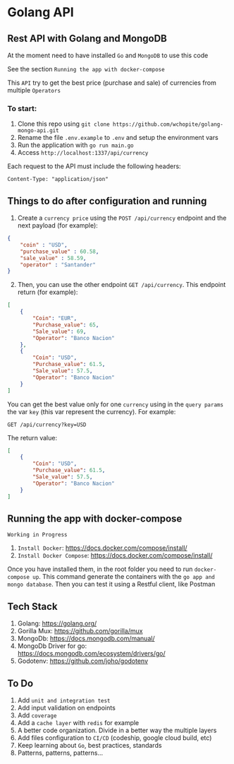 # Golang API

## Rest API with Golang and MongoDB

At the moment need to have installed `Go` and `MongoDB` to use this code

See the section `Running the app with docker-compose`

This `API` try to get the best price (purchase and sale) of currencies from multiple `Operators`

### To start:

1. Clone this repo using `git clone https://github.com/wchopite/golang-mongo-api.git`
2. Rename the file `.env.example` to `.env` and setup the environment vars
6. Run the application with `go run main.go`
7. Access `http://localhost:1337/api/currency`

Each request to the API must include the following headers:

```
Content-Type: "application/json"
```

## Things to do after configuration and running

1. Create a `currency price` using the `POST /api/currency` endpoint and the next payload (for example):

```json
{
    "coin" : "USD",
    "purchase_value" : 60.58,
    "sale_value" : 58.59,
    "operator" : "Santander"
}
```

2. Then, you can use the other endpoint `GET /api/currency`. This endpoint return (for example):

```json
[
    {
        "Coin": "EUR",
        "Purchase_value": 65,
        "Sale_value": 69,
        "Operator": "Banco Nacion"
    },
    {
        "Coin": "USD",
        "Purchase_value": 61.5,
        "Sale_value": 57.5,
        "Operator": "Banco Nacion"
    }
]
```

You can get the best value only for one `currency` using in the `query params` the var `key` (this var represent the currency). For example:

`GET /api/currency?key=USD`

The return value:

```json
[
    {
        "Coin": "USD",
        "Purchase_value": 61.5,
        "Sale_value": 57.5,
        "Operator": "Banco Nacion"
    }
]
```
## Running the app with docker-compose

`Working in Progress`

1. `Install Docker`: https://docs.docker.com/compose/install/
2. `Install Docker Compose`: https://docs.docker.com/compose/install/

Once you have installed them, in the root folder you need to run `docker-compose up`. This command generate the containers with the `go app and mongo database`. Then you can test it using a Restful client, like Postman

## Tech Stack

1. Golang: https://golang.org/
2. Gorilla Mux: https://github.com/gorilla/mux
3. MongoDb: https://docs.mongodb.com/manual/
4. MongoDb Driver for go: https://docs.mongodb.com/ecosystem/drivers/go/
5. Godotenv: https://github.com/joho/godotenv

## To Do

1. Add `unit and integration test`
2. Add input validation on endpoints
3. Add `coverage`
4. Add a `cache layer` with `redis` for example
5. A better code organization. Divide in a better way the multiple layers
6. Add files configuration to `CI/CD` (codeship, google cloud build, etc)
7. Keep learning about `Go`, best practices, standards
8. Patterns, patterns, patterns...
